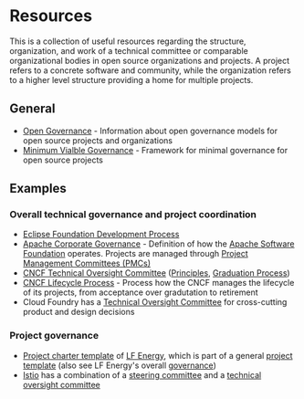 # Resources

This is a collection of useful resources regarding the structure, organization, and work of a technical committee or comparable organizational bodies in open source organizations and projects. A project refers to a concrete software and community, while the organization refers to a higher level structure providing a home for multiple projects.

## General

* [Open Governance](https://github.com/opengovernance/opengovernance.dev) - Information about open governance models for open source projects and organizations
* [Minimum Vialble Governance](https://github.com/github/MVG) - Framework for minimal governance for open source projects

## Examples

### Overall technical governance and project coordination

* [Eclipse Foundation Development Process](https://www.eclipse.org/projects/dev_process/)
* [Apache Corporate Governance](https://www.apache.org/foundation/governance/) - Definition of how the [Apache Software Foundation](https://www.apache.org/) operates. Projects are managed through [Project Management Committees (PMCs)](https://www.apache.org/foundation/governance/pmcs.html)
* [CNCF Technical Oversight Committee](https://www.cncf.io/people/technical-oversight-committee/) ([Principles](https://github.com/cncf/toc/blob/main/PRINCIPLES.md), [Graduation Process](https://github.com/cncf/toc/blob/main/process/graduation_criteria.md))
* [CNCF Lifecycle Process](https://github.com/cncf/toc/blob/main/process/README.md) - Process how the CNCF manages the lifecycle of its projects, from acceptance over gradutation to retirement
* Cloud Foundry has a [Technical Oversight Committee](https://github.com/cloudfoundry/community/blob/main/toc/TOC.md) for cross-cutting product and design decisions

### Project governance

* [Project charter template](https://github.com/lf-energy/tsc-template/blob/main/tsc/CHARTER.md) of [LF Energy](https://www.lfenergy.org/), which is part of a general [project template](https://github.com/lf-energy/tsc-template) (also see LF Energy's overall [governance](https://www.lfenergy.org/governance/))
* [Istio](https://github.com/istio) has a combination of a [steering committee](https://github.com/istio/community/blob/master/steering/README.md) and a [technical oversight committee](https://github.com/istio/community/blob/master/TECH-OVERSIGHT-COMMITTEE.md)
